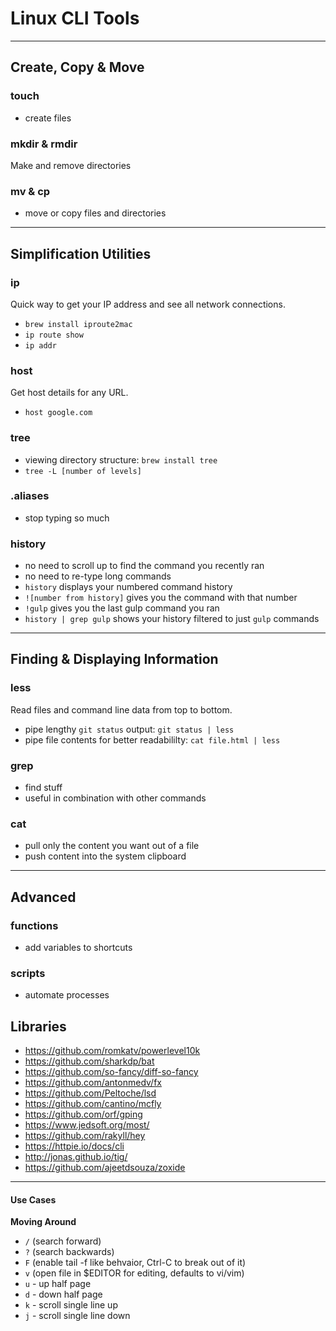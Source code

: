 # Linux CLI Tools

---

## Create, Copy & Move

### touch

- create files

### mkdir & rmdir

Make and remove directories

### mv & cp

- move or copy files and directories

---

## Simplification Utilities

### ip

Quick way to get your IP address and see all network connections.

- `brew install iproute2mac`
- `ip route show`
- `ip addr`

### host

Get host details for any URL.

- `host google.com`

### tree

- viewing directory structure: `brew install tree`
- `tree -L [number of levels]`

### .aliases

- stop typing so much

### history

- no need to scroll up to find the command you recently ran
- no need to re-type long commands
- `history` displays your numbered command history
- `![number from history]` gives you the command with that number
- `!gulp` gives you the last gulp command you ran
- `history | grep gulp` shows your history filtered to just `gulp` commands

---

## Finding & Displaying Information

### less

Read files and command line data from top to bottom.

- pipe lengthy `git status` output: `git status | less`
- pipe file contents for better readabililty: `cat file.html | less`

### grep

- find stuff
- useful in combination with other commands

### cat

- pull only the content you want out of a file
- push content into the system clipboard

---

## Advanced

### functions

- add variables to shortcuts

### scripts

- automate processes

## Libraries

- https://github.com/romkatv/powerlevel10k
- https://github.com/sharkdp/bat
- https://github.com/so-fancy/diff-so-fancy
- https://github.com/antonmedv/fx
- https://github.com/Peltoche/lsd
- https://github.com/cantino/mcfly
- https://github.com/orf/gping
- https://www.jedsoft.org/most/
- https://github.com/rakyll/hey
- https://httpie.io/docs/cli
- http://jonas.github.io/tig/
- https://github.com/ajeetdsouza/zoxide

---

#### Use Cases


**Moving Around**

- `/` (search forward)
- `?` (search backwards)
- `F` (enable tail -f like behvaior, Ctrl-C to break out of it)
- `v` (open file in $EDITOR for editing, defaults to vi/vim)
- `u` - up half page
- `d` - down half page
- `k` - scroll single line up
- `j` - scroll single line down
